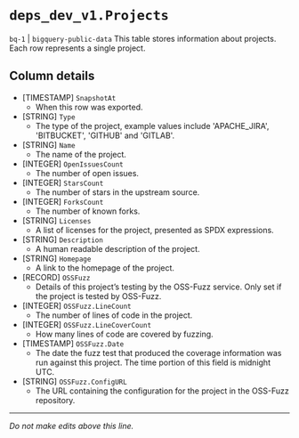 # `deps_dev_v1.Projects`
`bq-1` | `bigquery-public-data`
This table stores information about projects. Each row represents a single project.

## Column details
* [TIMESTAMP] `SnapshotAt`
  - When this row was exported.
* [STRING]    `Type`
  - The type of the project, example values include 'APACHE_JIRA', 'BITBUCKET', 'GITHUB' and 'GITLAB'.
* [STRING]    `Name`
  - The name of the project.
* [INTEGER]   `OpenIssuesCount`
  - The number of open issues.
* [INTEGER]   `StarsCount`
  - The number of stars in the upstream source.
* [INTEGER]   `ForksCount`
  - The number of known forks.
* [STRING]    `Licenses`
  - A list of licenses for the project, presented as SPDX expressions.
* [STRING]    `Description`
  - A human readable description of the project.
* [STRING]    `Homepage`
  - A link to the homepage of the project.
* [RECORD]    `OSSFuzz`
  - Details of this project’s testing by the OSS-Fuzz service. Only set if the project is tested by OSS-Fuzz.
* [INTEGER]   `OSSFuzz.LineCount`
  - The number of lines of code in the project.
* [INTEGER]   `OSSFuzz.LineCoverCount`
  - How many lines of code are covered by fuzzing.
* [TIMESTAMP] `OSSFuzz.Date`
  - The date the fuzz test that produced the coverage information was run against this project. The time portion of this field is midnight UTC.
* [STRING]    `OSSFuzz.ConfigURL`
  - The URL containing the configuration for the project in the OSS-Fuzz repository.

-------------------------------------------------------------------------------
*Do not make edits above this line.*
